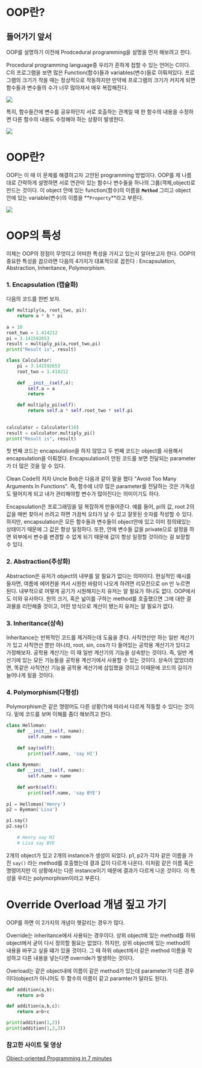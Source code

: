 # OOP란? 

## 들어가기 앞서
OOP를 설명하기 이전에 Prodcedural programming을 설명을 먼저 해보려고 한다. 

Procedural programming language중 우리가 흔하게 접할 수 있는 언어는 C이다. C의 프로그램을 보면 많은 Function(함수)들과 variables(변수)들로 이뤄져있다. 프로그램의 크기가 작을 때는 정상적으로 작동하지만 만약에 프로그램의 크기가 커지게 되면 함수들과 변수들의 수가 너무 많아져서 매우 복잡해진다. 

<img src="images/oop1.png"/>


특히, 함수들간에 변수를 공유하던지 서로 호출하는 관계일 때 한 함수의 내용을 수정하면 다른 함수의 내용도 수정해야 하는 상황이 발생한다.

<img src="images/oop2.png"/>


# OOP란?

OOP는 이 때 이 문제를 해결하고자 고안된 programming 방법이다. OOP를 제 나름대로 간략하게 설명하면 서로 연관이 있는 함수나 변수들을 하나의 그룹(객체,object)로 만드는 것이다. 이 object 안에 있는 function(함수)의 이름을 **`Method`** 그리고 object 안에 있는 variable(변수)의 이름을 **`Property`**라고 부른다. 

<img src="images/oop3.png"/>


# OOP의 특성

이제는 OOP의 장점이 무엇이고 어떠한 특성을 가지고 있는지 알아보고자 한다. OOP의 중요한 특성을 꼽으라면 다음의 4가지가 대표적으로 꼽힌다 : Encapsulation, Abstraction, Inheritance, Polymorphism.

### 1. Encapsulation (캡슐화)

다음의 코드를 한번 보자.

```python
def multiply(a, root_two, pi):
    return a * b * pi
    
a = 10
root_two = 1.414212
pi = 3.141592653
result = multiply_pi(a,root_two,pi)
print("Result is", result)
```

```python
class Calculator:
    pi = 3.141592653
    root_two = 1.414212
    
    def __init__(self,a):
        self.a = a
        return

    def multiply_pi(self):
        return self.a * self.root_two * self.pi
    
    
calculator = Calculator(10)
result = calculator.multiply_pi()
print("Result is", result)
```

첫 번째 코드는 encapsulation을 하지 않았고 두 번째 코드는 object를 사용해서 encapsulation을 이뤄졌다. Encapsulation이 안된 코드를 보면 전달되는 parameter가 더 많은 것을 알 수 있다. 

Clean Code의 저자 Uncle Bob은 다음과 같이 말을 했다 "Avoid Too Many Arguments In Functions". 즉, 함수에 너무 많은 parameter를 전달하는 것은 가독성도 떨어지게 되고 내가 관리해야할 변수가 많아진다는 의미이기도 하다. 

Encapsulation은 프로그래밍을 덜 복잡하게 만들어준다. 예를 들어, pi의 값, root 2의 값을 매번 찾아서 쓰려고 하면 가끔씩 오타가 날 수 있고 잘못된 숫자를 작성할 수 있다. 하지만, encapsulation은 모든 함수들과 변수들이 object안에 있고 이미 정의돼있는 상태이기 때문에 그 값은 항상 일정하다. 또한, 안에 변수들 값을 private으로 설정을 하면 외부에서 변수를 변경할 수 없게 되기 때문에 값이 항상 일정할 것이라는 걸 보장할 수 있다. 

### 2. Abstraction(추상화)

Abstraction은 유저가 object의 내부를 알 필요가 없다는 의미이다. 현실적인 예시를 들자면, 여름에 에어컨을 켜서 시원한 바람이 나오게 하려면 리모컨으로 on 만 누르면 된다. 내부적으로 어떻게 공기가 시원해지는지 유저는 알 필요가 하나도 없다. OOP에서도 이와 유사하다. 원의 크기, 혹은 넓이를 구하는 method를 호출했으면 그에 대한 결과물을 리턴해줄 것이고, 어떤 방식으로 계산이 됐는지 유저는 알 필요가 없다. 

### 3. Inheritance(상속)

Inheritance는 반복적인 코드를 제거하는데 도움을 준다. 사칙연산만 하는 일반 계산기가 있고 사칙연산 뿐만 아니라, root, sin, cos가 다 들어있는 공학용 계산기가 있다고 가정해보자. 공학용 계산기는 이 때 일반 계산기의 기능을 상속받는 것이다. 즉, 일반 계산기에 있는 모든 기능들을 공학용 계산기에서 사용할 수 있는 것이다. 상속이 없었더라면, 똑같은 사칙연산 기능을 공학용 계산기에 삽입했을 것이고 이때문에 코드의 길이가 늘어나게 됬을 것이다.

### 4. Polymorphism(다형성)

Polymorphism은 같은 명령어도 다른 상황(?)에 따라서 다르게 작동할 수 있다는 것이다. 밑에 코드를 보며 이해를 좀더 해보려고 한다.

```python
class Helloman:
    def __init__(self, name):
        self.name = name
        
    def say(self):
        print(self.name, 'say HI')
    
class Byeman:
    def __init__(self, name):
        self.name = name
        
    def work(self):
        print(self.name, 'say BYE')
    
p1 = Helloman('Henry')
p2 = Byeman('Lisa')

p1.say()
p2.say()
    
    # Henry say HI
    # Lisa say BYE
```

2개의 object가 있고 2개의 instance가 생성이 되었다. p1, p2가 각자 같은 이름을 가진 `say()` 라는 method를 호출했는데 결과 값이 다르게 나온다. 이처럼 같은 이름 혹은 명령어지만 이 상황에서는 다른 instance이기 때문에 결과가 다르게 나온 것이다. 이 특성을 우리는 polymorphism이라고 부른다.

# Override Overload 개념 짚고 가기

OOP를 하면 이 2가지의 개념이 헷갈리는 경우가 많다. 

Override는 inheritance에서 사용되는 경우이다. 상위 object에 있는 method를 하위 object에서 굳이 다시 정의할 필요는 없었다. 하지만, 상위 object에 있는 method의 내용을 바꾸고 싶을 떄가 있을 것이다. 그 때 하위 object에서 같은 method 이름을 작성하고 다른 내용을 넣는다면 override가 발생하는 것이다.

Overload는 같은 object내에 이름이 같은 method가 있는데 parameter가 다른 경우이다(object가 아니어도 두 함수의 이름이 같고 paramter가 달라도 된다). 

```python
def addition(a,b):
    return a+b

def addition(a,b,c):
    return a+b+c

print(addition(1,2))
print(addition(1,2,3))
```

### 참고한 사이트 및 영상

[Object-oriented Programming in 7 minutes](https://www.youtube.com/watch?v=pTB0EiLXUC8)